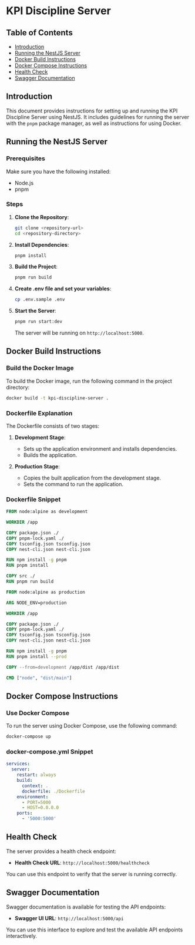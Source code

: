 # KPI Discipline Server

## Table of Contents
- [Introduction](#introduction)
- [Running the NestJS Server](#running-the-nestjs-server)
- [Docker Build Instructions](#docker-build-instructions)
- [Docker Compose Instructions](#docker-compose-instructions)
- [Health Check](#health-check)
- [Swagger Documentation](#swagger-documentation)

## Introduction
This document provides instructions for setting up and running the KPI Discipline Server using NestJS. It includes guidelines for running the server with the `pnpm` package manager, as well as instructions for using Docker.

## Running the NestJS Server

### Prerequisites
Make sure you have the following installed:
- Node.js
- pnpm

### Steps
1. **Clone the Repository**:
   ```bash
   git clone <repository-url>
   cd <repository-directory>
   ```

2. **Install Dependencies**:
   ```bash
   pnpm install
   ```

3. **Build the Project**:
   ```bash
   pnpm run build
   ```

4. **Create .env file and set your variables**:
   ```bash
   cp .env.sample .env
   ```

5. **Start the Server**:
   ```bash
   pnpm run start:dev
   ```
   The server will be running on `http://localhost:5000`.

## Docker Build Instructions

### Build the Docker Image
To build the Docker image, run the following command in the project directory:
```bash
docker build -t kpi-discipline-server .
```

### Dockerfile Explanation
The Dockerfile consists of two stages:
1. **Development Stage**:
   - Sets up the application environment and installs dependencies.
   - Builds the application.

2. **Production Stage**:
   - Copies the built application from the development stage.
   - Sets the command to run the application.

### Dockerfile Snippet
```dockerfile
FROM node:alpine as development

WORKDIR /app

COPY package.json ./
COPY pnpm-lock.yaml ./
COPY tsconfig.json tsconfig.json
COPY nest-cli.json nest-cli.json

RUN npm install -g pnpm
RUN pnpm install

COPY src ./
RUN pnpm run build

FROM node:alpine as production

ARG NODE_ENV=production

WORKDIR /app

COPY package.json ./
COPY pnpm-lock.yaml ./
COPY tsconfig.json tsconfig.json
COPY nest-cli.json nest-cli.json

RUN npm install -g pnpm
RUN pnpm install --prod

COPY --from=development /app/dist /app/dist

CMD ["node", "dist/main"]
```

## Docker Compose Instructions

### Use Docker Compose
To run the server using Docker Compose, use the following command:
```bash
docker-compose up
```

### docker-compose.yml Snippet
```yaml
services:
  server:
    restart: always
    build:
      context: .
      dockerfile: ./Dockerfile
    environment:
      - PORT=5000
      - HOST=0.0.0.0
    ports:
      - '5000:5000'
```

## Health Check
The server provides a health check endpoint:
- **Health Check URL**: `http://localhost:5000/healthcheck`
  
You can use this endpoint to verify that the server is running correctly.

## Swagger Documentation
Swagger documentation is available for testing the API endpoints:
- **Swagger UI URL**: `http://localhost:5000/api`
  
You can use this interface to explore and test the available API endpoints interactively.